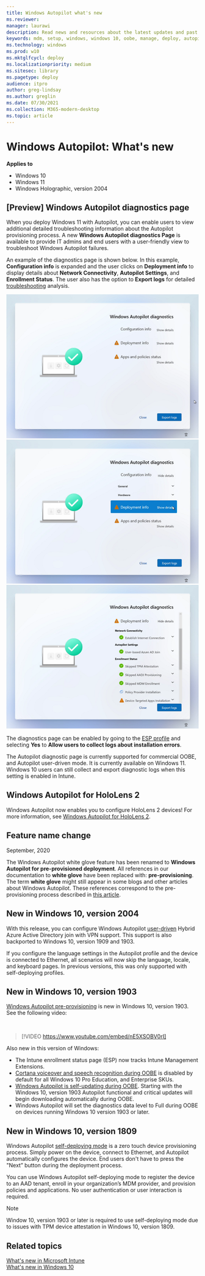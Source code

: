 ```yaml
---
title: Windows Autopilot what's new
ms.reviewer: 
manager: laurawi
description: Read news and resources about the latest updates and past versions of Windows Autopilot.
keywords: mdm, setup, windows, windows 10, oobe, manage, deploy, autopilot, ztd, zero-touch, partner, msfb, intune, hololens
ms.technology: windows
ms.prod: w10
ms.mktglfcycl: deploy
ms.localizationpriority: medium
ms.sitesec: library
ms.pagetype: deploy
audience: itpro
author: greg-lindsay
ms.author: greglin
ms.date: 07/30/2021
ms.collection: M365-modern-desktop
ms.topic: article
---
```



# Windows Autopilot: What's new

**Applies to**

- Windows 10
- Windows 11
- Windows Holographic, version 2004

## [Preview] Windows Autopilot diagnostics page

When you deploy Windows 11 with Autopilot, you can enable users to view additional detailed troubleshooting information about the Autopilot provisioning process. A new **Windows Autopilot diagnostics Page** is available to provide IT admins and end users with a user-friendly view to troubleshoot Windows Autopilot failures. 

An example of the diagnostics page is shown below. In this example, **Configuration info** is expanded and the user clicks on **Deployment info** to display details about **Network Connectivity**, **Autopilot Settings**, and **Enrollment Status**. The user also has the option to **Export logs** for detailed [troubleshooting](troubleshoot-oobe.md) analysis.

![diagnostics page start](images/oobe-tx-01.png)<br>
![diagnostics page click](images/oobe-tx-02.png)<br>
![diagnostics page expand](images/oobe-tx-03.png)

The diagnostics page can be enabled by going to the [ESP profile](/mem/intune/enrollment/windows-enrollment-status#available-settings) and selecting **Yes** to **Allow users to collect logs about installation errors**. 

The Autopilot diagnostic page is currently supported for commercial OOBE, and Autopilot user-driven mode. It is currently available on Windows 11. Windows 10 users can still collect and export diagnostic logs when this setting is enabled in Intune. 

## Windows Autopilot for HoloLens 2

Windows Autopilot now enables you to configure HoloLens 2 devices! For more information, see [Windows Autopilot for HoloLens 2](/hololens/hololens2-autopilot).

## Feature name change

September, 2020

The Windows Autopilot white glove feature has been renamed to **Windows Autopilot for pre-provisioned deployment**. All references in our documentation to **white glove** have been replaced with: **pre-provisioning**.  The term **white glove** might still appear in some blogs and other articles about Windows Autopilot. These references correspond to the pre-provisioning process described in [this article](pre-provision.md).

## New in Windows 10, version 2004

With this release, you can configure Windows Autopilot [user-driven](user-driven.md) Hybrid Azure Active Directory join with VPN support. This support is also backported to Windows 10, version 1909 and 1903.

If you configure the language settings in the Autopilot profile and the device is connected to Ethernet, all scenarios will now skip the language, locale, and keyboard pages. In previous versions, this was only supported with self-deploying profiles.

## New in Windows 10, version 1903

[Windows Autopilot pre-provisioning](pre-provision.md) is new in Windows 10, version 1903. See the following video:

<br>

> [!VIDEO https://www.youtube.com/embed/nE5XSOBV0rI]

Also new in this version of Windows:
- The Intune enrollment status page (ESP) now tracks Intune Management Extensions.
- [Cortana voiceover and speech recognition during OOBE](windows-autopilot-scenarios.md#cortana-voiceover-and-speech-recognition-during-oobe) is disabled by default for all Windows 10 Pro Education, and Enterprise SKUs.
- [Windows Autopilot is self-updating during OOBE](windows-autopilot-scenarios.md#windows-autopilot-is-self-updating-during-oobe). Starting with the Windows 10, version 1903 Autopilot functional and critical updates will begin downloading automatically during OOBE.
- Windows Autopilot will set the diagnostics data level to Full during OOBE on devices running Windows 10 version 1903 or later. 

## New in Windows 10, version 1809

Windows Autopilot [self-deploying mode](self-deploying.md) is a zero touch device provisioning process. Simply power on the device, connect to Ethernet, and Autopilot automatically configures the device. End users don't have to press the "Next” button during the deployment process. 

You can use Windows Autopilot self-deploying mode to register the device to an AAD tenant, enroll in your organization’s MDM provider, and provision policies and applications. No user authentication or user interaction is required.

>[!NOTE]
>Window 10, version 1903 or later is required to use self-deploying mode due to issues with TPM device attestation in Windows 10, version 1809.

## Related topics

[What's new in Microsoft Intune](/intune/whats-new)<br>
[What's new in Windows 10](/windows/whats-new/)